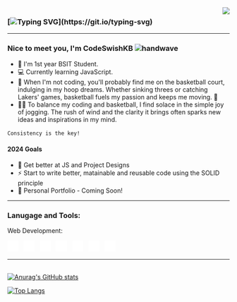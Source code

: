 <img align="right" src="https://visitor-badge.laobi.icu/badge?page_id=CodeSwishKB.CodeSwishKB" />

<!-- ![visitors](https://visitor-badge.laobi.icu/badge?page_id=CodeSwishKB.CodeSwishKB) -->

### [![Typing SVG](https://readme-typing-svg.herokuapp.com?color=%230DA47F&size=28&duration=3800&vCenter=true&width=550&height=40&lines=Welcome+to+CodeSwishKB's+Github!)](https://git.io/typing-svg)

<hr>

### Nice to meet you, I'm CodeSwishKB <img src="https://raw.githubusercontent.com/MartinHeinz/MartinHeinz/master/wave.gif" width="28" height="28" alt="handwave" />

- :school: I'm 1st year BSIT Student.
- :computer: Currently learning JavaScript.
- :basketball: When I'm not coding, you'll probably find me on the basketball court, indulging in my hoop dreams. Whether sinking threes or catching Lakers' games, basketball fuels my passion and keeps me moving. 🏀
- 🏃‍♂️ To balance my coding and basketball, I find solace in the simple joy of jogging. The rush of wind and the clarity it brings often sparks new ideas and inspirations in my mind.

```diff
Consistency is the key!
```

#### 2024 Goals

- :muscle: Get better at JS and Project Designs
- :zap: Start to write better, matainable and reusable code using the SOLID principle
- :construction: Personal Portfolio - Coming Soon!

<!-- <hr>

### Connect with me:

[<img alt= "linkedin" src="./images/linkedin.svg" width="25">](https://ph.linkedin.com/in/kyle-barco-09182b279)&nbsp;&nbsp; -->

<hr>

### Lanugage and Tools:

Web Development:

<img alt= "vsc" src="/images/Web/1.vsc.svg" width="25">&nbsp;&nbsp;
<img alt="html5" src="/images/Web/2.html5.svg" width="25">&nbsp;&nbsp;
<img alt= "css3" src="/images/Web/3.css3.svg" width="25">&nbsp;&nbsp;
<img alt="javscript" src="/images/Web/4.javascript.svg" width="25">&nbsp;&nbsp;
<img alt= "git" src="/images/Web/7.git.svg" width="25">&nbsp;&nbsp;
<img alt="npm" src="/images/Web/8.npm.svg" width="25">&nbsp;&nbsp;
<img alt= "jest" src="/images/Web/9.jest.svg" width="25" height="25">&nbsp;&nbsp;

<hr>

<br>[![Anurag's GitHub stats](https://github-readme-stats.vercel.app/api?username=CodeSwishKB&hide=stars&count_private=true&show_icons=true&theme=gotham)](https://github.com/CodeSwishKB/github-readme-stats)

[![Top Langs](https://github-readme-stats.vercel.app/api/top-langs/?username=CodeSwishKB&layout=compact&theme=gotham&card_width=445)](https://github.com/CodeSwishKB/github-readme-stats)

<!-- [![Spotify](https://spotify-now-playing-anthonydwan.vercel.app/api/spotify?background_color=0d1117&border_color=ffffff&background_color=020d0f)](https://open.spotify.com/user/317owzeyfbimi7kljyqqy7c7fhhu) -->
